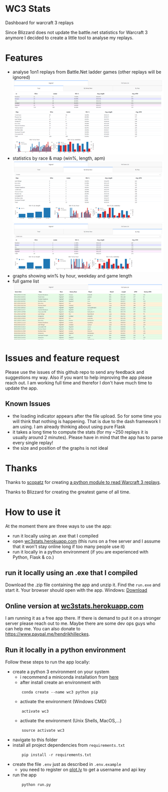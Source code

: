 # WC3 Stats
Dashboard for warcraft 3 replays

Since Blizzard does not update the battle.net statistics for Warcraft 3 anymore I decided to create a little tool to analyse my replays.

# Features
- analyse 1on1 replays from Battle.Net ladder games (other replays will be ignored)
![Overall stats by race](/screenshots/20180914_Total.png?raw=true)
- statistics by race & map (win%, length, apm)
![Stats by enemy race](/screenshots/20180914_EnemyRace.png?raw=true)
![Stats by map](/screenshots/20180914_Map.png?raw=true)
- graphs showing win% by hour, weekday and game length
- full game list
![Full Game List](/screenshots/20180914_List.png?raw=true)

# Issues and feature request
Please use the issues of this github repo to send any feedback and suggestions my way. Also if you want to help improving the app please reach out. I am working full time and therefor I don't have much time to update the app.

## Known Issues
- the loading indicator appears after the file upload. So for some time you will think that nothing is happening. That is due to the dash framework I am using. I am already thinking about using pure Flask
- it takes a long time to compute the stats (for my ~250 replays it is usually around 2 minutes). Please have in mind that the app has to parse every single replay!
- the size and position of the graphs is not ideal

# Thanks
Thanks to [scopatz](https://github.com/scopatz) for creating [a python module to read Warcraft 3 replays](https://github.com/scopatz/w3g).

Thanks to Blizzard for creating the greatest game of all time.

# How to use it
At the moment there are three ways to use the app:
- run it locally using an .exe that I compiled
- open [wc3stats.herokuapp.com](https://wc3stats.herokuapp.com/) (this runs on a free server and I assume that it won't stay online long if too many people use it)
- run it locally in a python environment (if you are experienced with Python, Flask & co.)

## run it locally using an .exe that I compiled
Download the .zip file containing the app and unzip it. Find the `run.exe` and start it. Your browser should open with the app.
Windows: [Download](run-windows.zip)

## Online version at [wc3stats.herokuapp.com](https://wc3stats.herokuapp.com/)
I am running it as a free app there. If there is demand to put it on a stronger server please reach out to me. Maybe there are some dev ops guys who can help me. You can also donate to https://www.paypal.me/hendrikhilleckes. 

## Run it locally in a python environment
Follow these steps to run the app locally:
- create a python 3 environment on your system
    - i recommend a miniconda installation from [here](https://conda.io/miniconda.html)
    - after install create an environment with 
    ```shell
        conda create --name wc3 python pip
    ```
    - activate the environment (Windows CMD)
    ```shell
        activate wc3
    ```
    - activate the environment (Unix Shells, MacOS,...)
    ```shell
        source activate wc3
    ```
- navigate to this folder
- install all project dependencies from `requirements.txt`
    ```shell
        pip install -r requirements.txt
    ```
- create the file `.env` just as described in `.env.example`
    - you need to register on [plot.ly](https://plot.ly) to get a username and api key
- run the app
    ```shell
        python run.py
    ```